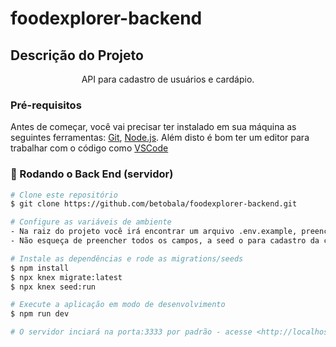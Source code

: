 # foodexplorer-backend

## Descrição do Projeto
<p align="center">API para cadastro de usuários e cardápio.</p>

### Pré-requisitos

Antes de começar, você vai precisar ter instalado em sua máquina as seguintes ferramentas:
[Git](https://git-scm.com), [Node.js](https://nodejs.org/en/). 
Além disto é bom ter um editor para trabalhar com o código como [VSCode](https://code.visualstudio.com/)

### 🎲 Rodando o Back End (servidor)

```bash
# Clone este repositório
$ git clone https://github.com/betobala/foodexplorer-backend.git

# Configure as variáveis de ambiente
- Na raiz do projeto você irá encontrar um arquivo .env.example, preencha todos os campos e renomeio o arquivo deixando apenas ".env"
- Não esqueça de preencher todos os campos, a seed o para cadastro da conta admin só vai funcionar com os campos de admin preenchidos.

# Instale as dependências e rode as migrations/seeds
$ npm install
$ npx knex migrate:latest
$ npx knex seed:run

# Execute a aplicação em modo de desenvolvimento
$ npm run dev

# O servidor inciará na porta:3333 por padrão - acesse <http://localhost:3333>
```
